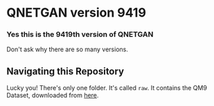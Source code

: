 # QNETGAN version 9419
### Yes this is the 9419th version of QNETGAN
Don't ask why there are so many versions.

## Navigating this Repository
Lucky you! There's only one folder. It's called `raw`. It contains the QM9 Dataset, downloaded from [here](https://pytorch-geometric.readthedocs.io/en/latest/modules/datasets.html#torch_geometric.datasets.QM9).
